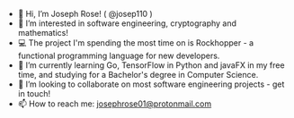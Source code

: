 - 👋 Hi, I’m Joseph Rose! ( @josep110 )
- 👀 I’m interested in software engineering, cryptography and mathematics!
- 💻 The project I'm spending the most time on is Rockhopper - a functional programming language for new developers.
- 🌱 I’m currently learning Go, TensorFlow in Python and javaFX in my free time, and studying for a Bachelor's degree in Computer Science.
- 💞️ I’m looking to collaborate on most software engineering projects - get in touch!
- 📫 How to reach me: josephrose01@protonmail.com

<!---
josep110/josep110 is a ✨ special ✨ repository because its `README.md` (this file) appears on your GitHub profile.
You can click the Preview link to take a look at your changes.
--->
